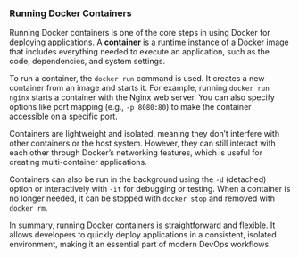 ### Running Docker Containers  

Running Docker containers is one of the core steps in using Docker for deploying applications. A **container** is a runtime instance of a Docker image that includes everything needed to execute an application, such as the code, dependencies, and system settings.  

To run a container, the `docker run` command is used. It creates a new container from an image and starts it. For example, running `docker run nginx` starts a container with the Nginx web server. You can also specify options like port mapping (e.g., `-p 8080:80`) to make the container accessible on a specific port.  

Containers are lightweight and isolated, meaning they don’t interfere with other containers or the host system. However, they can still interact with each other through Docker’s networking features, which is useful for creating multi-container applications.  

Containers can also be run in the background using the `-d` (detached) option or interactively with `-it` for debugging or testing. When a container is no longer needed, it can be stopped with `docker stop` and removed with `docker rm`.  

In summary, running Docker containers is straightforward and flexible. It allows developers to quickly deploy applications in a consistent, isolated environment, making it an essential part of modern DevOps workflows.